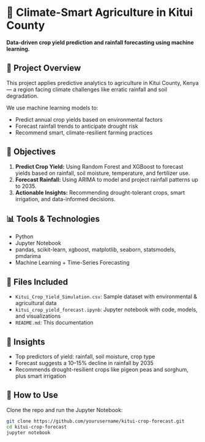 # 🌾 Climate-Smart Agriculture in Kitui County
**Data-driven crop yield prediction and rainfall forecasting using machine learning.**

## 📌 Project Overview
This project applies predictive analytics to agriculture in Kitui County, Kenya — a region facing climate challenges like erratic rainfall and soil degradation.

We use machine learning models to:
- Predict annual crop yields based on environmental factors
- Forecast rainfall trends to anticipate drought risk
- Recommend smart, climate-resilient farming practices

## 🧠 Objectives
1. **Predict Crop Yield:** Using Random Forest and XGBoost to forecast yields based on rainfall, soil moisture, temperature, and fertilizer use.
2. **Forecast Rainfall:** Using ARIMA to model and project rainfall patterns up to 2035.
3. **Actionable Insights:** Recommending drought-tolerant crops, smart irrigation, and data-informed decisions.

## 📊 Tools & Technologies
- Python
- Jupyter Notebook
- pandas, scikit-learn, xgboost, matplotlib, seaborn, statsmodels, pmdarima
- Machine Learning + Time-Series Forecasting

## 📁 Files Included
- `Kitui_Crop_Yield_Simulation.csv`: Sample dataset with environmental & agricultural data
- `kitui_crop_yield_forecast.ipynb`: Jupyter notebook with code, models, and visualizations
- `README.md`: This documentation

## 🚜 Insights
- Top predictors of yield: rainfall, soil moisture, crop type
- Forecast suggests a 10–15% decline in rainfall by 2035
- Recommends drought-resilient crops like pigeon peas and sorghum, plus smart irrigation

## 💬 How to Use
Clone the repo and run the Jupyter Notebook:
```bash
git clone https://github.com/yourusername/kitui-crop-forecast.git
cd kitui-crop-forecast
jupyter notebook
